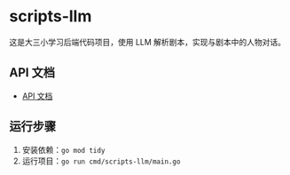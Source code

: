 # scripts-llm

这是大三小学习后端代码项目，使用 LLM 解析剧本，实现与剧本中的人物对话。

## API 文档
- [API 文档](https://kwtyo10mo4.apifox.cn/)

## 运行步骤
1. 安装依赖：`go mod tidy`
2. 运行项目：`go run cmd/scripts-llm/main.go`
